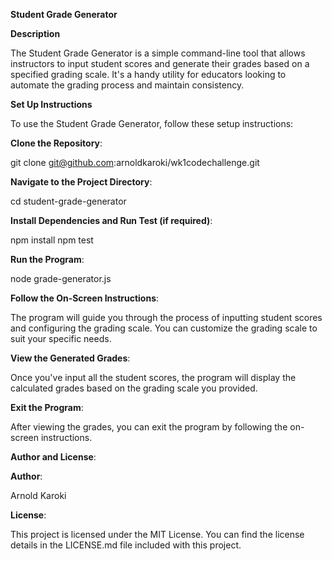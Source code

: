 **Student Grade Generator**

**Description**

The Student Grade Generator is a simple command-line tool that allows instructors to input student scores and generate their grades based on a specified grading scale. It's a handy utility for educators looking to automate the grading process and maintain consistency.

**Set Up Instructions**

To use the Student Grade Generator, follow these setup instructions:

**Clone the Repository**: 

git clone git@github.com:arnoldkaroki/wk1codechallenge.git

**Navigate to the Project Directory**:

cd student-grade-generator

**Install Dependencies and Run Test (if required)**:

npm install
npm test

**Run the Program**:

node grade-generator.js

**Follow the On-Screen Instructions**:

The program will guide you through the process of inputting student scores and configuring the grading scale. You can customize the grading scale to suit your specific needs.

**View the Generated Grades**:

Once you've input all the student scores, the program will display the calculated grades based on the grading scale you provided.

**Exit the Program**:

After viewing the grades, you can exit the program by following the on-screen instructions.

**Author and License**:

**Author**:

Arnold Karoki

**License**: 

This project is licensed under the MIT License. You can find the license details in the LICENSE.md file included with this project.
